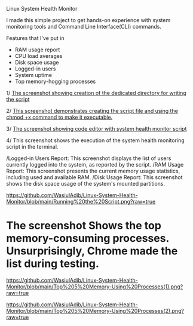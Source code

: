  Linux System Health Monitor

I made this simple project to get hands-on experience with system monitoring tools and Command Line Interface(CLI) commands. 

Features that I've put in 

-  RAM usage report
-  CPU load averages
-  Disk space usage
-  Logged-in users
-  System uptime
-  Top memory-hogging processes
  
1/ [The screenshot showing creation of the dedicated directory for writing the script](screenshots/Creating_Directories.png)

2/ [This screenshot demonstrates creating the script file and using the chmod +x command to make it executable.](screenshots/Creating_the_Script_File_and_Setting_Executable_Permission.png)

3/ [The screenshot showing code editor with system health monitor script](screenshots/Writing_of_the_script.png)

4/ This screenshot shows the execution of the system health monitoring script in the terminal.

 /Logged-in Users Report: 
This screenshot displays the list of users currently logged into the system, as reported by the script.
 /RAM Usage Report: 
This screenshot presents the current memory usage statistics, including used and available RAM.
 /Disk Usage Report: 
This screenshot shows the disk space usage of the system's mounted partitions.        

 https://github.com/WasiulAdib/Linux-System-Health-Monitor/blob/main/Running%20the%20Script.png?raw=true

# The screenshot Shows the top memory-consuming processes. Unsurprisingly, Chrome made the list during testing.
https://github.com/WasiulAdib/Linux-System-Health-Monitor/blob/main/Top%205%20Memory-Using%20Processes(1).png?raw=true

https://github.com/WasiulAdib/Linux-System-Health-Monitor/blob/main/Top%205%20Memory-Using%20Processes(2).png?raw=true

